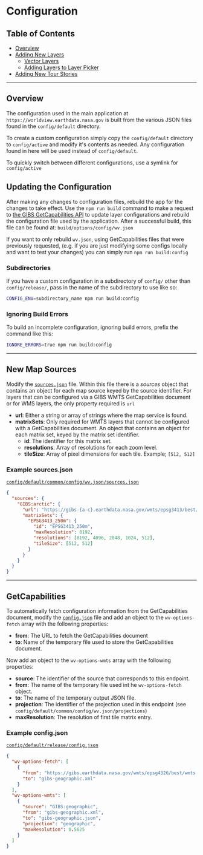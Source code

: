 # Configuration

## Table of Contents

* [Overview](configuration.md)
* [Adding New Layers](layers.md)
  * [Vector Layers](vectors.md)
  * [Adding Layers to Layer Picker](product_picker.md)
* [Adding New Tour Stories](tour_stories.md)

---

## Overview

The configuration used in the main application at `https://worldview.earthdata.nasa.gov` is built from the various JSON files found in the `config/default` directory.

To create a custom configuration simply copy the `config/default` directory to `config/active` and modify it's contents as needed. Any configuration found in here will be used instead of `config/default`.

To quickly switch between different configurations, use a symlink for `config/active`

## Updating the Configuration

After making any changes to configuration files, rebuild the app for the changes to take effect.
Use the `npm run build` command to make a request to [the GIBS GetCapabilities API](https://nasa-gibs.github.io/gibs-api-docs/) to update layer configurations and rebuild the
configuration file used by the application. After a successful build, this file can be found at: `build/options/config/wv.json`

If you want to only rebuild `wv.json`, using GetCapabilities files that were previously requested,
(e.g. if you are just modifying some configs locally and want to test your changes)
you can simply run `npm run build:config`

### Subdirectories

If you have a custom configuration in a subdirectory of `config/` other than
`config/release/`, pass in the name of the subdirectory to use like so:

```bash
CONFIG_ENV=subdirectory_name npm run build:config
```

### Ignoring Build Errors

To build an incomplete configuration, ignoring build errors, prefix the command like this:

```bash
IGNORE_ERRORS=true npm run build:config
```

---

## New Map Sources

Modify the [`sources.json`](../../config/default/release/config/sources.json) file. Within this file there is a *sources*
object that contains an object for each map source keyed by the source identifier.
For layers that can be configured via a GIBS WMTS GetCapabilities document or
for WMS layers, the only property required is `url`

* **url**: Either a string or array of strings where the map service is found.
* **matrixSets**: Only required for WMTS layers that cannot be configured with a GetCapabilities document. An
object that contains an object for each matrix set, keyed by the matrix set identifier.
  * **id**: The identifier for this matrix set.
  * **resolutions**: Array of resolutions for each zoom level.
  * **tileSize**: Array of pixel dimensions for each tile. Example; `[512, 512]`

### Example sources.json

[`config/default/common/config/wv.json/sources.json`](../../config/default/release/config/sources.json)

```json
{
  "sources": {
    "GIBS:arctic": {
      "url": "https://gibs-{a-c}.earthdata.nasa.gov/wmts/epsg3413/best/wmts.cgi",
      "matrixSets": {
        "EPSG3413_250m": {
          "id": "EPSG3413_250m",
          "maxResolution": 8192,
          "resolutions": [8192, 4096, 2048, 1024, 512],
          "tileSize": [512, 512]
        }
      }
    }
  }
}
```

---

## GetCapabilities

To automatically fetch configuration information from the GetCapabilities
document, modify the [`config.json`](../../config/default/release/config.json) file and add an object to the
`wv-options-fetch` array with the following properties:

* **from**: The URL to fetch the GetCapabilities document
* **to**: Name of the temporary file used to store the GetCapabilities document.

Now add an object to the `wv-options-wmts` array with the following properties:

* **source**: The identifier of the source that corresponds to this endpoint.
* **from**: The name of the temporary file used int he `wv-options-fetch` object.
* **to**: The name of the temporary output JSON file.
* **projection**: The identifier of the projection used in this endpoint (see `config/default/common/config/wv.json/projections`)
* **maxResolution**: The resolution of first tile matrix entry.

### Example config.json

[`config/default/release/config.json`](../../config/default/release/config.json)

```json
{
  "wv-options-fetch": [
    {
      "from": "https://gibs.earthdata.nasa.gov/wmts/epsg4326/best/wmts.cgi?request=GetCapabilities",
      "to": "gibs-geographic.xml"
    }
  ],
  "wv-options-wmts": [
    {
      "source": "GIBS:geographic",
      "from": "gibs-geographic.xml",
      "to": "gibs-geographic.json",
      "projection": "geographic",
      "maxResolution": 0.5625
    }
  ]
}
```
